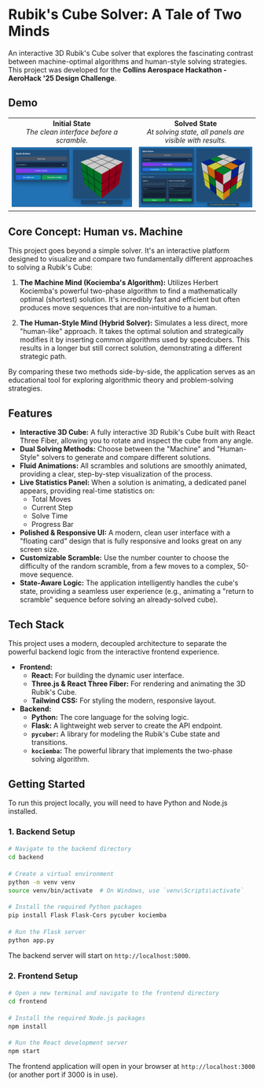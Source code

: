 # Rubik's Cube Solver: A Tale of Two Minds

An interactive 3D Rubik's Cube solver that explores the fascinating contrast between machine-optimal algorithms and human-style solving strategies. This project was developed for the **Collins Aerospace Hackathon - AeroHack '25 Design Challenge**.

## Demo
<table>
<tr>
<td align="center"><strong>Initial State</strong><br><em>The clean interface before a scramble.</em></td>
<td align="center"><strong>Solved State</strong><br><em>At solving state, all panels are visible with results.</em></td>
</tr>
<tr>
<td><img src=Interfaces\Before_Scrambled.png alt="Initial State of the Cube Solver" width="100%"></td>
<td><img src=Interfaces\Solve%20State.png alt="Solving State of the Cube Solver with statistics" width="100%"></td>
</tr>
</table>

## Core Concept: Human vs. Machine

This project goes beyond a simple solver. It's an interactive platform designed to visualize and compare two fundamentally different approaches to solving a Rubik's Cube:

1.  **The Machine Mind (Kociemba's Algorithm):** Utilizes Herbert Kociemba's powerful two-phase algorithm to find a mathematically optimal (shortest) solution. It's incredibly fast and efficient but often produces move sequences that are non-intuitive to a human.

2.  **The Human-Style Mind (Hybrid Solver):** Simulates a less direct, more "human-like" approach. It takes the optimal solution and strategically modifies it by inserting common algorithms used by speedcubers. This results in a longer but still correct solution, demonstrating a different strategic path.

By comparing these two methods side-by-side, the application serves as an educational tool for exploring algorithmic theory and problem-solving strategies.

## Features

* **Interactive 3D Cube:** A fully interactive 3D Rubik's Cube built with React Three Fiber, allowing you to rotate and inspect the cube from any angle.
* **Dual Solving Methods:** Choose between the "Machine" and "Human-Style" solvers to generate and compare different solutions.
* **Fluid Animations:** All scrambles and solutions are smoothly animated, providing a clear, step-by-step visualization of the process.
* **Live Statistics Panel:** When a solution is animating, a dedicated panel appears, providing real-time statistics on:
    * Total Moves
    * Current Step
    * Solve Time
    * Progress Bar
* **Polished & Responsive UI:** A modern, clean user interface with a "floating card" design that is fully responsive and looks great on any screen size.
* **Customizable Scramble:** Use the number counter to choose the difficulty of the random scramble, from a few moves to a complex, 50-move sequence.
* **State-Aware Logic:** The application intelligently handles the cube's state, providing a seamless user experience (e.g., animating a "return to scramble" sequence before solving an already-solved cube).

## Tech Stack

This project uses a modern, decoupled architecture to separate the powerful backend logic from the interactive frontend experience.

* **Frontend:**
    * **React:** For building the dynamic user interface.
    * **Three.js & React Three Fiber:** For rendering and animating the 3D Rubik's Cube.
    * **Tailwind CSS:** For styling the modern, responsive layout.
* **Backend:**
    * **Python:** The core language for the solving logic.
    * **Flask:** A lightweight web server to create the API endpoint.
    * **`pycuber`:** A library for modeling the Rubik's Cube state and transitions.
    * **`kociemba`:** The powerful library that implements the two-phase solving algorithm.

## Getting Started

To run this project locally, you will need to have Python and Node.js installed.

### 1. Backend Setup

```bash
# Navigate to the backend directory
cd backend

# Create a virtual environment
python -m venv venv
source venv/bin/activate  # On Windows, use `venv\Scripts\activate`

# Install the required Python packages
pip install Flask Flask-Cors pycuber kociemba

# Run the Flask server
python app.py
```

The backend server will start on `http://localhost:5000`.

### 2. Frontend Setup

```bash
# Open a new terminal and navigate to the frontend directory
cd frontend

# Install the required Node.js packages
npm install

# Run the React development server
npm start
```

The frontend application will open in your browser at `http://localhost:3000` (or another port if 3000 is in use).
